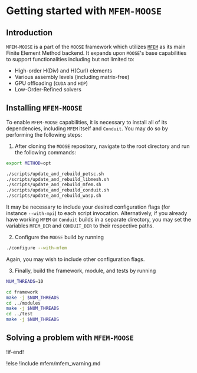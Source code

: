 # Getting started with `MFEM-MOOSE`

## Introduction

`MFEM-MOOSE` is a part of the `MOOSE` framework which utilizes [`MFEM`](https://mfem.org) as its main Finite Element Method backend. It expands upon `MOOSE`'s base capabilities to support functionalities including but not limited to:

- High-order H(Div) and H(Curl) elements
- Various assembly levels (including matrix-free)
- GPU offloading (`CUDA` and `HIP`)
- Low-Order-Refined solvers


## Installing `MFEM-MOOSE`

To enable `MFEM-MOOSE` capabilities, it is necessary to install all of its dependencies, including `MFEM` itself and `Conduit`. You may do so by performing the following steps:

1. After cloning the `MOOSE` repository, navigate to the root directory and run the following commands:

```bash
export METHOD=opt

./scripts/update_and_rebuild_petsc.sh
./scripts/update_and_rebuild_libmesh.sh
./scripts/update_and_rebuild_mfem.sh
./scripts/update_and_rebuild_conduit.sh
./scripts/update_and_rebuild_wasp.sh
```

It may be necessary to include your desired configuration flags (for instance `--with-mpi`) to each script invocation. Alternatively, if you already have working `MFEM` or `Conduit` builds in a separate directory, you may set the variables `MFEM_DIR` and `CONDUIT_DIR` to their respective paths.

2. Configure the `MOOSE` build by running

```bash
./configure --with-mfem
```

Again, you may wish to include other configuration flags.

3. Finally, build the framework, module, and tests by running

```bash
NUM_THREADS=10

cd framework
make -j $NUM_THREADS
cd ../modules
make -j $NUM_THREADS
cd ../test
make -j $NUM_THREADS
```

## Solving a problem with `MFEM-MOOSE`




!if-end!

!else
!include mfem/mfem_warning.md